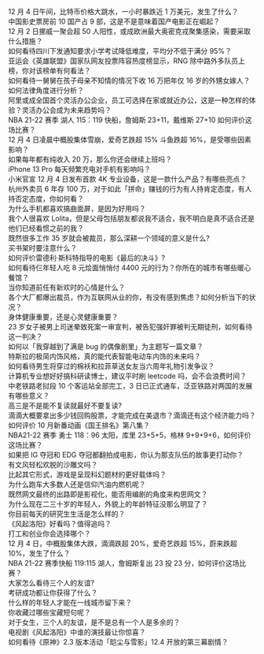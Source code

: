 12 月 4 日午间，比特币价格大跳水，一小时暴跌近 1 万美元，发生了什么？  
中国影史票房前 10 国产占 9 部，这是不是意味着国产电影正在崛起？  
12 月 2 日挪威一聚会超 50 人阳性，或成欧洲最大奥密克戎聚集感染，需要采取什么措施？  
如何看待四川下发通知要求小学考试降低难度，平均分不低于满分 95%？  
亚运会《英雄联盟》国家队网友投票阵容热度榜显示，RNG 除中路外多队员上榜，你对该榜单有何看法？  
如何看待一舅舅在孩子母亲不知情的情况下收 16 万把年仅 16 岁的外甥女嫁人？如何法律角度进行分析？  
阿里或成全国首个灵活办公企业，员工可选择在家或就近办公，这是一种怎样的体验？灵活办公会成为未来趋势吗？  
NBA 21-22 赛季 湖人 115：119 快船，詹姆斯 23+11，戴维斯 27+10 如何评价这场比赛？  
12 月 4 日凌晨中概股集体雪崩，爱奇艺跌超 15% 斗鱼跌超 16%，是受哪些因素影响？  
如果每年都有纯收入 20 万，那么你还会继续上班吗？  
iPhone 13 Pro 每天频繁充电对手机有影响吗？  
小米官宣 12 月 4 日发布首款 4K 专业设备，这是一款什么产品？有哪些亮点？  
杭州外卖员 6 年存 100 万，对于如此「拼命」赚钱的行为有人持肯定态度，有人持否定态度，你如何看？  
为什么手机都喜欢搞曲面屏，是因为好用吗？  
我个人很喜欢 Lolita，但是父母包括朋友都说我不适合，我不明白是真不适合还是他们已经看惯之前的我？  
既然很多工作 35 岁就会被裁员，那么深耕一个领域的意义是什么?  
买书架时要注意什么？  
如何评价雷德利·斯科特指导的电影《最后的决斗》?  
如何看待仨年轻人吃 8 元烩面悄悄付 4400 元的行为？你所在的城市有哪些暖心餐馆？  
当你知道前任有新欢时的心情是什么？  
各个大厂都爆出裁员，作为互联网从业的你，有没有感到焦虑？如何分析当下的状况？  
身体健康重要，还是心灵健康重要？  
23 岁女子被男上司迷晕致死案一审宣判，被告犯强奸罪被判无期徒刑，如何看待这一判决？  
如何以「我穿越到了满是 bug 的偶像剧里」为主题写一篇文章？  
特斯拉的极简内饰风格，真的能代表智能电动车内饰的未来吗？  
如何看待男生将穿过的棉袄和拉菲草送女友当六周年礼物引发争议？  
计算机专业想好好搞科研读博士，建议平时刷 leetcode 吗，会不会浪费时间？  
中老铁路老挝段 10 个客运站全部完工，3 日已正式通车，泛亚铁路对两国的发展有哪些意义？  
高三是不是能不复读就最好不要复读?  
滴滴大概要拿出多少钱回购股票，才能完成在美退市？滴滴还有这个经济能力吗？  
如何评价 10 月新番动画《国王排名》第八集？  
NBA21-22 赛季 勇士 118：96 太阳，库里 23+5+5，格林 9+9+9+6，如何评价这场比赛？  
如果把 IG 夺冠和 EDG 夺冠都翻拍成电影，你认为那支队伍的故事更打动你？  
有文风轻松欢脱的沙雕文吗？  
比起其它形式，游戏是呈现科幻题材的更好载体吗？  
为什么跑车大多数人还是信仰汽油内燃机呢？  
既然网文最终的出路即是影视化，能否用编剧的角度来构思网文？  
为什么现在二三十岁的年轻人，外貌上的年龄特征没那么明显了？  
你目前每天的研究生生活是怎么样的？  
《风起洛阳》好看吗？值得追吗？  
打工和创业你会选择哪个？  
12 月 4 日，中概股集体大跌，滴滴跌超 20%，爱奇艺跌超 15%，蔚来跌超 10%，发生了什么？  
NBA 21-22 赛季快船 119:115 湖人，詹姆斯复出 23 投 23 分，如何评价这场比赛？  
大家怎么看待三个人的友谊?  
考研成功都让你获得了什么？  
什么样的年轻人才能在一线城市留下来？  
你收藏过哪些宝藏短句呢？  
对于女生，三个人的友谊，是不是总有一个人是多余的？  
电视剧《风起洛阳》中谁的演技最让你惊喜？  
如何看待《原神》2.3 版本活动「皑尘与雪影」12.4 开放的第三幕剧情？  
